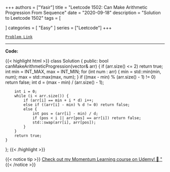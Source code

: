 
+++
authors = ["Yasir"]
title = "Leetcode 1502: Can Make Arithmetic Progression From Sequence"
date = "2020-09-18"
description = "Solution to Leetcode 1502"
tags = [
    
]
categories = [
    "Easy"
]
series = ["Leetcode"]
+++



[`Problem Link`](https://leetcode.com/problems/can-make-arithmetic-progression-from-sequence/description/)

---

**Code:**

{{< highlight html >}}
class Solution {
public:
    bool canMakeArithmeticProgression(vector<int>& arr) {
        if (arr.size() <= 2) return true;
        int min = INT_MAX, max = INT_MIN;
        for (int num : arr) {
            min = std::min(min, num);
            max = std::max(max, num);
        }
        if ((max - min) % (arr.size() - 1) != 0) return false;
        int d = (max - min) / (arr.size() - 1);

        int i = 0;
        while (i < arr.size()) {
            if (arr[i] == min + i * d) i++;
            else if ((arr[i] - min) % d != 0) return false;
            else {
                int pos = (arr[i] - min) / d;
                if (pos < i || arr[pos] == arr[i]) return false;
                std::swap(arr[i], arr[pos]);
            }
        }
        return true;        
    }
};
{{< /highlight >}}


{{< notice tip >}}
[Check out my Momentum Learning course on Udemy! 🚀 "](https://www.udemy.com/course/blind-75-the-data-structures-and-algorithms-essentials/)
{{< /notice >}}

